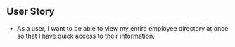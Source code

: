 ## User Story

* As a user, I want to be able to view my entire employee directory at once so that I have quick access to their information.
